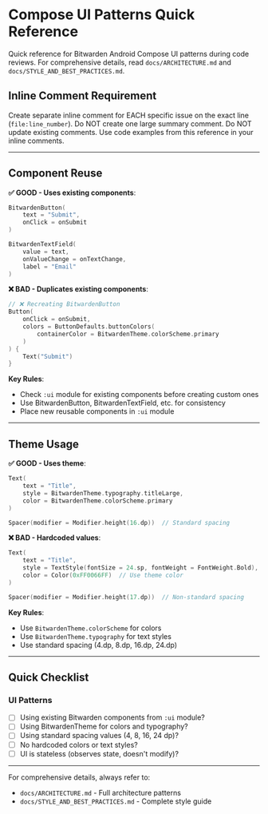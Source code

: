 # Compose UI Patterns Quick Reference

Quick reference for Bitwarden Android Compose UI patterns during code reviews. For comprehensive details, read `docs/ARCHITECTURE.md` and `docs/STYLE_AND_BEST_PRACTICES.md`.

## Inline Comment Requirement

Create separate inline comment for EACH specific issue on the exact line (`file:line_number`).
Do NOT create one large summary comment. Do NOT update existing comments.
Use code examples from this reference in your inline comments.

---

## Component Reuse

**✅ GOOD - Uses existing components**:
```kotlin
BitwardenButton(
    text = "Submit",
    onClick = onSubmit
)

BitwardenTextField(
    value = text,
    onValueChange = onTextChange,
    label = "Email"
)
```

**❌ BAD - Duplicates existing components**:
```kotlin
// ❌ Recreating BitwardenButton
Button(
    onClick = onSubmit,
    colors = ButtonDefaults.buttonColors(
        containerColor = BitwardenTheme.colorScheme.primary
    )
) {
    Text("Submit")
}
```

**Key Rules**:
- Check `:ui` module for existing components before creating custom ones
- Use BitwardenButton, BitwardenTextField, etc. for consistency
- Place new reusable components in `:ui` module

---

## Theme Usage

**✅ GOOD - Uses theme**:
```kotlin
Text(
    text = "Title",
    style = BitwardenTheme.typography.titleLarge,
    color = BitwardenTheme.colorScheme.primary
)

Spacer(modifier = Modifier.height(16.dp))  // Standard spacing
```

**❌ BAD - Hardcoded values**:
```kotlin
Text(
    text = "Title",
    style = TextStyle(fontSize = 24.sp, fontWeight = FontWeight.Bold),  // Use theme
    color = Color(0xFF0066FF)  // Use theme color
)

Spacer(modifier = Modifier.height(17.dp))  // Non-standard spacing
```

**Key Rules**:
- Use `BitwardenTheme.colorScheme` for colors
- Use `BitwardenTheme.typography` for text styles
- Use standard spacing (4.dp, 8.dp, 16.dp, 24.dp)

---

## Quick Checklist

### UI Patterns
- [ ] Using existing Bitwarden components from `:ui` module?
- [ ] Using BitwardenTheme for colors and typography?
- [ ] Using standard spacing values (4, 8, 16, 24 dp)?
- [ ] No hardcoded colors or text styles?
- [ ] UI is stateless (observes state, doesn't modify)?

---

For comprehensive details, always refer to:
- `docs/ARCHITECTURE.md` - Full architecture patterns
- `docs/STYLE_AND_BEST_PRACTICES.md` - Complete style guide

